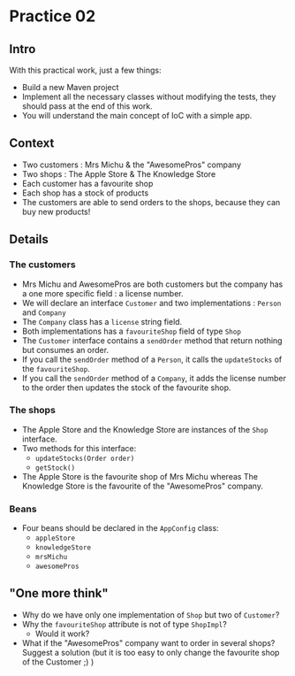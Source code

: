 # Practice 02

## Intro

With this practical work, just a few things:
* Build a new Maven project
* Implement all the necessary classes without modifying the tests, they should pass at the end of this work.
* You will understand the main concept of IoC with a simple app.

## Context

* Two customers : Mrs Michu & the "AwesomePros" company
* Two shops : The Apple Store & The Knowledge Store
* Each customer has a favourite shop
* Each shop has a stock of products
* The customers are able to send orders to the shops, because they can buy new products! 


## Details

### The customers
* Mrs Michu and AwesomePros are both customers but the company has a one more specific field : a license number.
* We will declare an interface `Customer` and two implementations : `Person` and `Company`
* The `Company` class has a `license` string field.
* Both implementations has a `favouriteShop` field of type `Shop`
* The `Customer` interface contains a `sendOrder` method that return nothing but consumes an order.
* If you call the `sendOrder` method of a `Person`, it calls the `updateStocks` of the `favouriteShop`.
* If you call the `sendOrder` method of a `Company`, it adds the license number to the order then updates the stock of the favourite shop.

### The shops
* The Apple Store and the Knowledge Store are instances of the `Shop` interface.
* Two methods for this interface:
  * `updateStocks(Order order)`
  * `getStock()`  
* The Apple Store is the favourite shop of Mrs Michu whereas The Knowledge Store is the favourite of the "AwesomePros" company.

### Beans
* Four beans should be declared in the `AppConfig` class:
  * `appleStore`
  * `knowledgeStore`
  * `mrsMichu`
  * `awesomePros`

## "One more think"
* Why do we have only one implementation of `Shop` but two of `Customer`?
* Why the `favouriteShop` attribute is not of type `ShopImpl`?
  * Would it work?
* What if the "AwesomePros" company want to order in several shops? Suggest a solution (but it is too easy to only change the favourite shop of the Customer ;) )
   
